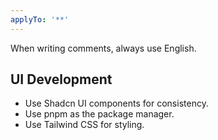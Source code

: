 ```yaml
---
applyTo: '**'
---
```

When writing comments, always use English.

## UI Development

- Use Shadcn UI components for consistency.
- Use pnpm as the package manager.
- Use Tailwind CSS for styling.